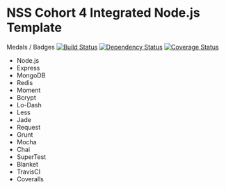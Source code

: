 NSS Cohort 4 Integrated Node.js Template
========================================
Medals / Badges
[![Build Status](https://travis-ci.org/adamthede/airbnb-light.png)](https://travis-ci.org/adamthede/airbnb-light)
[![Dependency Status](https://gemnasium.com/adamthede/airbnb-light.png)](https://gemnasium.com/adamthede/airbnb-light)
[![Coverage Status](https://coveralls.io/repos/adamthede/airbnb-light/badge.png)](https://coveralls.io/r/adamthede/airbnb-light)


- Node.js
- Express
- MongoDB
- Redis
- Moment
- Bcrypt
- Lo-Dash
- Less
- Jade
- Request
- Grunt
- Mocha
- Chai
- SuperTest
- Blanket
- TravisCI
- Coveralls

